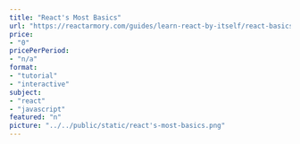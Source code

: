 ```yaml
---
title: "React's Most Basics"
url: "https://reactarmory.com/guides/learn-react-by-itself/react-basics"
price: 
- "0"
pricePerPeriod: 
- "n/a"
format: 
- "tutorial"
- "interactive"
subject: 
- "react"
- "javascript"
featured: "n"
picture: "../../public/static/react's-most-basics.png"
---
```

